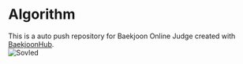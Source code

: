 # Algorithm
This is a auto push repository for Baekjoon Online Judge created with [BaekjoonHub](https://github.com/BaekjoonHub/BaekjoonHub).   
![Sovled](https://mazandi.herokuapp.com/api?handle=oshyeon&theme=dark)

